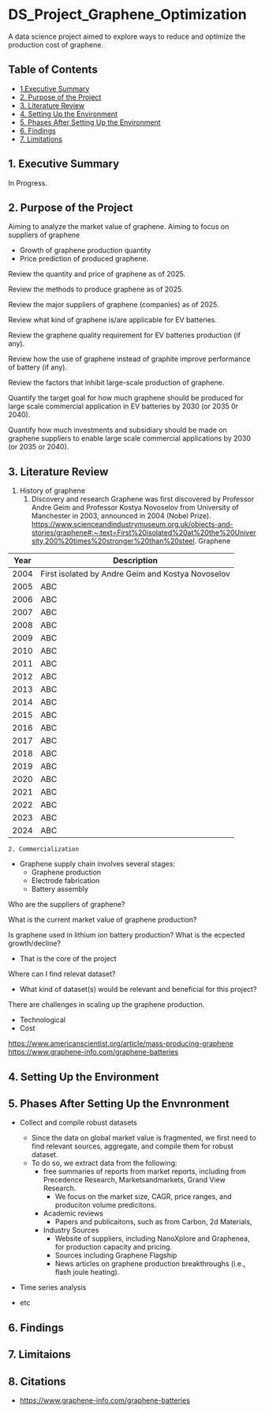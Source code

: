 # DS_Project_Graphene_Optimization
A data science project aimed to explore ways to reduce and optimize the production cost of graphene.






## Table of Contents

 - [1.Executive Summary](#1-executive-summary)
 - [2. Purpose of the Project](#2-purpose-of-the-project)
 - [3. Literature Review](#3-literature-review)
 - [4. Setting Up the Environment](#4-setting-up-the-environment)
 - [5. Phases After Setting Up the Environment](#5-phases-after-setting-up-the-project)
 - [6. Findings](#6-findings)
 - [7. Limitations](#7-limitations)


## 1. Executive Summary

In Progress.

## 2. Purpose of the Project

Aiming to analyze the market value of graphene.
Aiming to focus on suppliers of graphene
- Growth of graphene production quantity
- Price prediction of produced graphene.

Review the quantity and price of graphene as of 2025.

Review the methods to produce graphene as of 2025.

Review the major suppliers of graphene (companies) as of 2025.

Review what kind of graphene is/are applicable for EV batteries.

Review the graphene quality requirement for EV batteries production (if any).

Review how the use of graphene instead of graphite improve performance of battery (if any).

Review the factors that inhibit large-scale production of graphene.


Quantify the target goal for how much graphene should be produced for large scale commercial application in EV batteries by 2030 (or 2035 0r 2040).

Quantify how much investments and subsidiary should be made on graphene suppliers to enable large scale commercial applications by 2030 (or 2035 or 2040).


## 3. Literature Review

1. History of graphene
    1. Discovery and research
        Graphene was first discovered by Professor Andre Geim and Professor Kostya Novoselov from University of Manchester in 2003, announced in 2004 (Nobel Prize).
        https://www.scienceandindustrymuseum.org.uk/objects-and-stories/graphene#:~:text=First%20isolated%20at%20the%20University,200%20times%20stronger%20than%20steel.
        Graphene  


| Year | Description |
|------|------------ |
| 2004 | First isolated by Andre Geim and Kostya Novoselov |
| 2005 | ABC |
| 2006 | ABC |
| 2007 | ABC |
| 2008 | ABC |
| 2009 | ABC |
| 2010 | ABC |
| 2011 | ABC |
| 2012 | ABC |
| 2013 | ABC |
| 2014 | ABC |
| 2015 | ABC |
| 2016 | ABC |
| 2017 | ABC |
| 2018 | ABC |
| 2019 | ABC |
| 2020 | ABC |
| 2021 | ABC |
| 2022 | ABC |
| 2023 | ABC |
| 2024 | ABC |

    2. Commercialization



- Graphene supply chain involves several stages:
    - Graphene production
    - Electrode fabrication
    - Battery assembly

Who are the suppliers of graphene?

What is the current market value of graphene production?

Is graphene used in lithium ion battery production? What is the ecpected growth/decline?
- That is the core of the project

Where can I find relevat dataset?
- What kind of dataset(s) would be relevant and beneficial for this project?

There are challenges in scaling up the graphene production.
- Technological
- Cost

https://www.americanscientist.org/article/mass-producing-graphene 
https://www.graphene-info.com/graphene-batteries



## 4. Setting Up the Environment


## 5. Phases After Setting Up the Envnronment

- Collect and compile robust datasets
    - Since the data on global market value is fragmented, we first need to find relevant sources, aggregate, and compile them for robust dataset.
    - To do so, we extract data from the following:
        - free summaries of reports from market reports, including from Precedence Research, Marketsandmarkets, Grand View Research.
            - We focus on the market size, CAGR, price ranges, and produciton volume predicitons.
        - Academic reviews
            - Papers and publicaitons, such as from Carbon, 2d Materials, 
        - Industry Sources
            - Website of suppliers, including NanoXplore and Graphenea, for production capacity and pricing.
            - Sources including Graphene Flagship
            - News articles on graphene production breakthroughs (i.e., flash joule heating). 

- Time series analysis
- etc

## 6. Findings



## 7. Limitaions


## 8. Citations

- https://www.graphene-info.com/graphene-batteries
